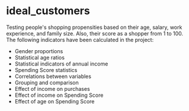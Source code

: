 # ideal_customers
Testing people's shopping propensities based on their age, salary, work experience, and family size. Also, their score as a shopper from 1 to 100. 
The following indicators have been calculated in the project:
- Gender proportions
- Statistical age ratios
- Statistical indicators of annual income
- Spending Score statistics
- Correlations between variables
- Grouping and comparison
- Effect of income on purchases
- Effect of income on Spending Score
- Effect of age on Spending Score
